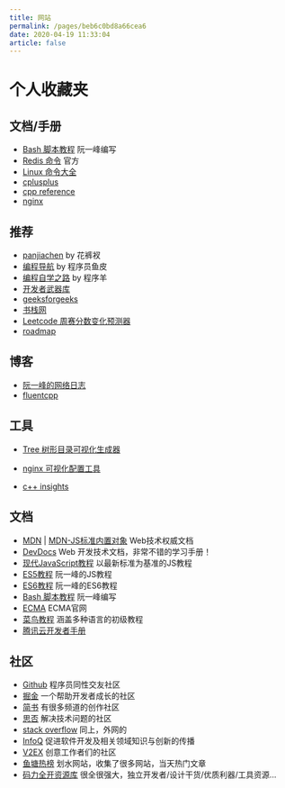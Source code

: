 ```yaml
---
title: 网站
permalink: /pages/beb6c0bd8a66cea6
date: 2020-04-19 11:33:04
article: false
---
```

# 个人收藏夹

## 文档/手册
* [Bash 脚本教程](https://wangdoc.com/bash/) 阮一峰编写
* [Redis 命令](https://redis.io/commands) 官方
* [Linux 命令大全](https://www.linuxcool.com/)
* [cplusplus](http://www.cplusplus.com/)
* [cpp reference](https://en.cppreference.com/w/)
* [nginx](http://nginx.org/en/docs/)

## 推荐
* [panjiachen](https://panjiachen.github.io/awesome-bookmarks/) by 花裤衩
* [编程导航](https://www.code-nav.cn/) by 程序员鱼皮
* [编程自学之路](https://r2coding.com/) by 程序羊
* [开发者武器库](https://devtool.tech/)
* [geeksforgeeks](https://www.geeksforgeeks.org/)
* [书栈网](https://www.bookstack.cn/)
* [Leetcode 周赛分数变化预测器](https://lcpredictor.herokuapp.com/)
* [roadmap](https://roadmap.sh/)

## 博客
* [阮一峰的网络日志](http://www.ruanyifeng.com/blog/)
* [fluentcpp](http://www.fluentcpp.com/)

## 工具
* [Tree 树形目录可视化生成器](https://devtool.tech/tree)
- [nginx 可视化配置工具](https://www.digitalocean.com/community/tools/nginx?global.app.lang=zhCN)
* [c++ insights](https://cppinsights.io/)
<!-- more -->

## 文档
* [MDN](https://developer.mozilla.org/zh-CN/docs/Web) | [MDN-JS标准内置对象](https://developer.mozilla.org/zh-CN/docs/Web/JavaScript/Reference/Global_Objects) Web技术权威文档
* [DevDocs](https://devdocs.io/) Web 开发技术文档，非常不错的学习手册！
* [现代JavaScript教程](https://zh.javascript.info) 以最新标准为基准的JS教程
* [ES5教程](https://wangdoc.com/javascript/) 阮一峰的JS教程
* [ES6教程](http://es6.ruanyifeng.com/) 阮一峰的ES6教程
* [Bash 脚本教程](https://wangdoc.com/bash/) 阮一峰编写
* [ECMA](https://www.ecma-international.org/) ECMA官网
* [菜鸟教程](https://www.runoob.com/) 涵盖多种语言的初级教程
* [腾讯云开发者手册](https://cloud.tencent.com/developer/devdocs)

## 社区
* [Github](https://github.com/) 程序员同性交友社区
* [掘金](https://juejin.im/) 一个帮助开发者成长的社区
* [简书](https://www.jianshu.com/) 有很多频道的创作社区
* [思否](https://segmentfault.com/) 解决技术问题的社区
* [stack overflow](https://stackoverflow.com/) 同上，外网的
* [InfoQ](https://www.infoq.cn/topic/Front-end) 促进软件开发及相关领域知识与创新的传播
* [V2EX](https://www.v2ex.com/) 创意工作者们的社区
* [鱼塘热榜](https://mo.fish) 划水网站，收集了很多网站，当天热门文章
* [码力全开资源库](https://maliquankai.com/designnav/) 很全很强大，独立开发者/设计干货/优质利器/工具资源...


